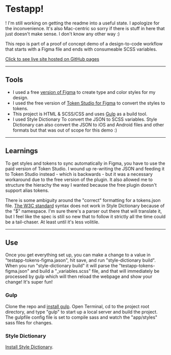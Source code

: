 
# Testapp!

! I'm still working on getting the readme into a useful state. I apologize for the inconvenience. It's also Mac-centric so sorry if there is stuff in here that just doesn't make sense. I don't know any other way :) 

This repo is part of a proof of concept demo of a design-to-code workflow that starts with a Figma file and ends with consumeable SCSS variables. 

<a href="./dest/index.html">Click to see live site hosted on GitHub pages</a>

***

## Tools

* I used a free [version of Figma](https://www.figma.com/downloads/) to create type and color styles for my design. 
* I used the free version of [Token Studio for Figma](https://tokens.studio/) to convert the styles to tokens. 
* This project is HTML & SCSS/CSS and uses [Gulp](https://gulpjs.com/) as a build tool.
* I used Style Dictionary To convert the JSON to SCSS variables. Style Dictionary can also convert the JSON to iOS and Android files and other formats but that was out of scope for this demo :)

***

## Learnings

To get styles and tokens to sync automatically in Figma, you have to use the paid version of Token Studio. I wound up re-writing the JSON and feeding it to Token Studio instead - which is backwards - but it was a necessary workaround due to the free version of the plugin. It also allowed me to structure the hierachy the way I wanted because the free plugin doesn't support alias tokens.

There is some ambiguity around the "correct" formatting for a tokens.json file. [The W3C standard](https://www.w3.org/community/design-tokens/) syntax does not work in Style Dictionary because of the "$" namespace. I'm sure there's a parser out there that will translate it, but I feel like the spec is still so new that to follow it strictly all the time could be a tail-chaser. At least until it's less volitile.

***

## Use
Once you get everything set up, you can make a change to a value in "testapp-tokens-figma.jason", hit save, and run "style-dictionary build". When you run "style-dictionary build" it will parse the "testapp-tokens-figma.json" and build a "_variables.scss" file, and that will immediately be processed by gulp which will then reload the webpage and show your change! It's super fun! 

### Gulp
Clone the repo and [install gulp](https://gulpjs.com/docs/en/getting-started/quick-start/). Open Terminal, cd to the project root directory, and type "gulp" to start up a local server and build the project. The gulpfile config file is set to compile sass and watch the "app/styles" sass files for changes. 

### Style Dictionary
[Install Style Dictionary](https://amzn.github.io/style-dictionary/#/quick_start). 




